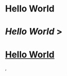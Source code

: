 <html>
  <head>
    <title> helloo </title>
  </head>
  <body>
     <h1><b> Hello World </b></h1>
    <h1><i> Hello World </i>></h1>
    <h1><u> Hello World </u></h1>,
  </body>
</html>
